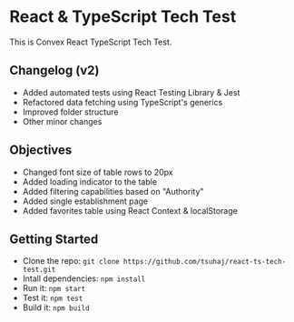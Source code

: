 # React & TypeScript Tech Test

This is Convex React TypeScript Tech Test.

## Changelog (v2)

- Added automated tests using React Testing Library & Jest
- Refactored data fetching using TypeScript's generics
- Improved folder structure
- Other minor changes

## Objectives

- Changed font size of table rows to 20px
- Added loading indicator to the table
- Added filtering capabilities based on "Authority"
- Added single establishment page
- Added favorites table using React Context & localStorage

## Getting Started

- Clone the repo: `git clone https://github.com/tsuhaj/react-ts-tech-test.git`
- Intall dependencies: `npm install`
- Run it: `npm start`
- Test it: `npm test`
- Build it: `npm build`
